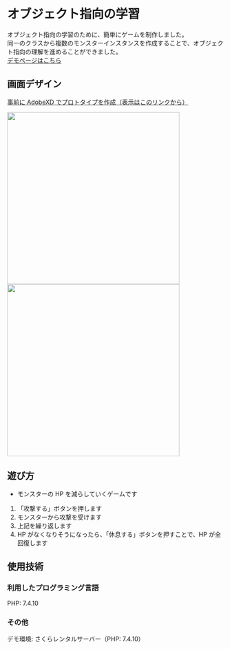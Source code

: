 # オブジェクト指向の学習 

オブジェクト指向の学習のために、簡単にゲームを制作しました。<br>
同一のクラスから複数のモンスターインスタンスを作成することで、オブジェクト指向の理解を進めることができました。<br>
[デモページはこちら](https://created-portfolio.com/objective)<br>

## 画面デザイン

[事前に AdobeXD でプロトタイプを作成（表示はこのリンクから）](https://user-images.githubusercontent.com/61940526/108485237-0e1db200-72e0-11eb-8309-6c325215472c.png)

<img src="https://created-portfolio.com/detail/images/objective-1.34e94777747007ba3b3046ca517f898d.png" width="400px" >
<img src="https://created-portfolio.com/detail/images/objective-2.0e298fbd331c71507c7b77001cc2c5e1.png" width="400px">

## 遊び方

- モンスターの HP を減らしていくゲームです

1. 「攻撃する」ボタンを押します
2. モンスターから攻撃を受けます
3. 上記を繰り返します
4. HP がなくなりそうになったら、「休息する」ボタンを押すことで、HP が全回復します

## 使用技術

### 利用したプログラミング言語

PHP: 7.4.10

### その他

デモ環境: さくらレンタルサーバー（PHP: 7.4.10）
